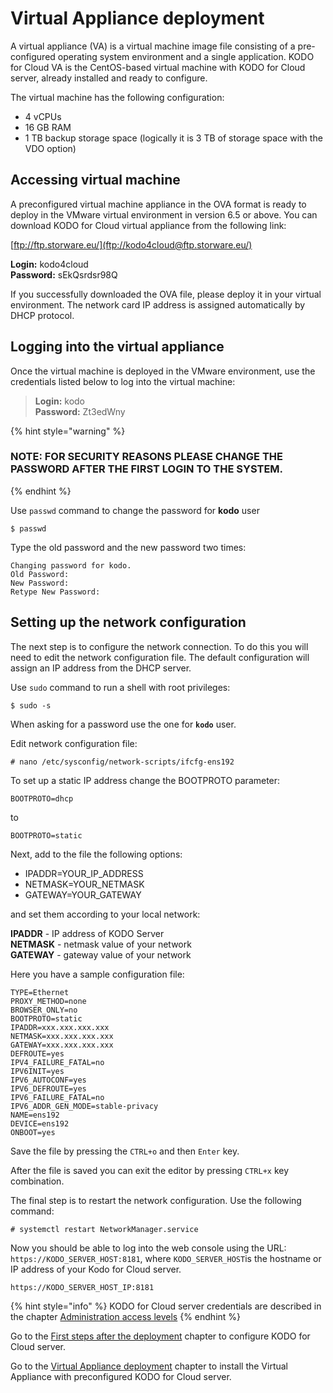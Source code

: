 # Virtual Appliance deployment

A virtual appliance \(VA\) is a virtual machine image file consisting of a pre-configured operating system environment and a single application. KODO for Cloud VA is the CentOS-based virtual machine with KODO for Cloud server, already installed and ready to configure. 

The virtual machine has the following configuration:

* 4 vCPUs
* 16 GB RAM
* 1 TB backup storage space \(logically it is 3 TB of storage space with the VDO option\)

## Accessing virtual machine

A preconfigured virtual machine appliance in the OVA format is ready to deploy in the VMware virtual environment in version 6.5 or above. You can download KODO for Cloud virtual appliance from the following link:

[ftp://ftp.storware.eu/](ftp://kodo4cloud@ftp.storware.eu/)

**Login:** kodo4cloud  
**Password:** sEkQsrdsr98Q

If you successfully downloaded the OVA file, please deploy it in your virtual environment. The network card IP address is assigned automatically by DHCP protocol.

## Logging into the virtual appliance

Once the virtual machine is deployed in the VMware environment, use the credentials listed below to log into the virtual machine:

> **Login:** kodo  
> **Password:** Zt3edWny

{% hint style="warning" %}
### NOTE: FOR SECURITY REASONS PLEASE CHANGE THE PASSWORD AFTER THE FIRST LOGIN TO THE SYSTEM.
{% endhint %}

Use `passwd` command to change the password for **kodo** user

```text
$ passwd
```

Type the old password and the new password two times:

```text
Changing password for kodo.
Old Password:
New Password:
Retype New Password:
```

## Setting up the network configuration

The next step is to configure the network connection. To do this you will need to edit the network configuration file. The default configuration will assign an IP address from the DHCP server.

Use `sudo` command to run a shell with root privileges:

```text
$ sudo -s
```

When asking for a password use the one for **`kodo`** user.

Edit network configuration file:

```text
# nano /etc/sysconfig/network-scripts/ifcfg-ens192
```

To set up a static IP address change the BOOTPROTO parameter:

```text
BOOTPROTO=dhcp
```

to

```text
BOOTPROTO=static
```

Next, add to the file the following options:

* IPADDR=YOUR\_IP\_ADDRESS
* NETMASK=YOUR\_NETMASK
* GATEWAY=YOUR\_GATEWAY

and set them according to your local network: 

**IPADDR** - IP address of KODO Server  
**NETMASK** - netmask value of your network  
**GATEWAY** - gateway value of your network

Here you have a sample configuration file:

```text
TYPE=Ethernet
PROXY_METHOD=none
BROWSER_ONLY=no
BOOTPROTO=static
IPADDR=xxx.xxx.xxx.xxx
NETMASK=xxx.xxx.xxx.xxx
GATEWAY=xxx.xxx.xxx.xxx
DEFROUTE=yes
IPV4_FAILURE_FATAL=no
IPV6INIT=yes
IPV6_AUTOCONF=yes
IPV6_DEFROUTE=yes
IPV6_FAILURE_FATAL=no
IPV6_ADDR_GEN_MODE=stable-privacy
NAME=ens192
DEVICE=ens192
ONBOOT=yes
```

Save the file by pressing the `CTRL+o` and then `Enter` key.

After the file is saved you can exit the editor by pressing `CTRL+x` key combination.

The final step is to restart the network configuration.  Use the following command:

```text
# systemctl restart NetworkManager.service
```

Now you should be able to log into the web console using the URL: `https://KODO_SERVER_HOST:8181`, where `KODO_SERVER_HOST`is the hostname or IP address of your Kodo for Cloud server. 

```text
https://KODO_SERVER_HOST_IP:8181
```

{% hint style="info" %}
KODO for Cloud server credentials are described in the chapter [Administration access levels](first-steps-after-deployment/administration-access-levels.md)
{% endhint %}

Go to the [First steps after the deployment](first-steps-after-deployment/) chapter to configure KODO for Cloud server.

Go to the [Virtual Appliance deployment](virtual-appliance-vmware.md) chapter to install the Virtual Appliance with preconfigured KODO for Cloud server.


